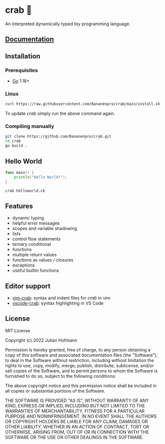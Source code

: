 # crab 🦀

An interpreted dynamically typed toy programming language.

## [Documentation](https://github.com/Bananenpro/crab/blob/main/DOCUMENTATION.md)

## Installation

### Prerequisites

- [Go](https://go.dev/) 1.18+

### Linux

```sh
curl https://raw.githubusercontent.com/Bananenpro/crab/main/install.sh | bash
```

To update _crab_ simply run the above command again.

### Compiling manually

```sh
git clone https://github.com/Bananenpro/crab.git
cd crab
go build .
```

## Hello World

```go
func main() {
    println("Hello World!");
}
```

```sh
crab helloworld.cb
```

## Features

- dynamic typing
- helpful error messages
- scopes and variable shadowing
- lists
- control flow statements
- ternary conditional
- functions
- multiple return values
- functions as values / closures
- exceptions
- useful builtin functions

## Editor support

- [vim-crab](https://github.com/Bananenpro/vim-crab): syntax and indent files for _crab_ in vim
- [vscode-crab](https://github.com/Bananenpro/vscode-crab): syntax highlighting in VS Code

## License

MIT License

Copyright (c) 2022 Julian Hofmann

Permission is hereby granted, free of charge, to any person obtaining a copy
of this software and associated documentation files (the "Software"), to deal
in the Software without restriction, including without limitation the rights
to use, copy, modify, merge, publish, distribute, sublicense, and/or sell
copies of the Software, and to permit persons to whom the Software is
furnished to do so, subject to the following conditions:

The above copyright notice and this permission notice shall be included in all
copies or substantial portions of the Software.

THE SOFTWARE IS PROVIDED "AS IS", WITHOUT WARRANTY OF ANY KIND, EXPRESS OR
IMPLIED, INCLUDING BUT NOT LIMITED TO THE WARRANTIES OF MERCHANTABILITY,
FITNESS FOR A PARTICULAR PURPOSE AND NONINFRINGEMENT. IN NO EVENT SHALL THE
AUTHORS OR COPYRIGHT HOLDERS BE LIABLE FOR ANY CLAIM, DAMAGES OR OTHER
LIABILITY, WHETHER IN AN ACTION OF CONTRACT, TORT OR OTHERWISE, ARISING FROM,
OUT OF OR IN CONNECTION WITH THE SOFTWARE OR THE USE OR OTHER DEALINGS IN THE
SOFTWARE.
